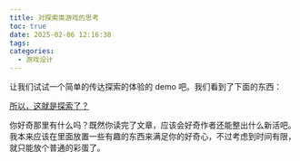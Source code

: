 ```yaml
---
title: 对探索类游戏的思考
toc: true
date: 2025-02-06 12:16:38
tags:
categories:
  - 游戏设计
---
```


让我们试试一个简单的传达探索的体验的 demo 吧。我们看到了下面的东西：

[所以，这就是探索了？](../../../secret/)

你好奇那里有什么吗？既然你读完了文章，应该会好奇作者还能整出什么新活吧。我本来应该在里面放置一些有趣的东西来满足你的好奇心，不过考虑到时间有限，就只能放个普通的彩蛋了。

<style>
/* 隐藏草书 */
.hidden-fancy-text {
    font-family: 'Brush Script MT', cursive;
    font-size: 20px;
    /* text-align: center; */
    margin: 20px 0;
    /* padding: 20px; */
    line-height: 1.5;
    color: transparent;
    cursor: default
}

.hidden-fancy-text::selection {
    color: darkred;
    background: white;
}
</style>

<div class="hidden-fancy-text">
如果作者在认真做游戏的话，我们也应该会见面的，叫我烛言就好。
</div>
